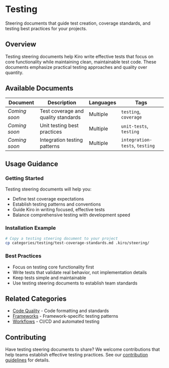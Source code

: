 # Testing

Steering documents that guide test creation, coverage standards, and testing best practices for your projects.

## Overview

Testing steering documents help Kiro write effective tests that focus on core functionality while maintaining clean, maintainable test code. These documents emphasize practical testing approaches and quality over quantity.

## Available Documents

| Document | Description | Languages | Tags |
|----------|-------------|-----------|------|
| *Coming soon* | Test coverage and quality standards | Multiple | `testing`, `coverage` |
| *Coming soon* | Unit testing best practices | Multiple | `unit-tests`, `testing` |
| *Coming soon* | Integration testing patterns | Multiple | `integration-tests`, `testing` |

## Usage Guidance

### Getting Started

Testing steering documents will help you:

- Define test coverage expectations
- Establish testing patterns and conventions
- Guide Kiro in writing focused, effective tests
- Balance comprehensive testing with development speed

### Installation Example

```bash
# Copy a testing steering document to your project
cp categories/testing/test-coverage-standards.md .kiro/steering/
```

### Best Practices

- Focus on testing core functionality first
- Write tests that validate real behavior, not implementation details
- Keep tests simple and maintainable
- Use testing steering documents to establish team standards

## Related Categories

- [Code Quality](../code-quality/) - Code formatting and standards
- [Frameworks](../frameworks/) - Framework-specific testing patterns
- [Workflows](../workflows/) - CI/CD and automated testing

## Contributing

Have testing steering documents to share? We welcome contributions that help teams establish effective testing practices. See our [contribution guidelines](../../CONTRIBUTING.md) for details.
